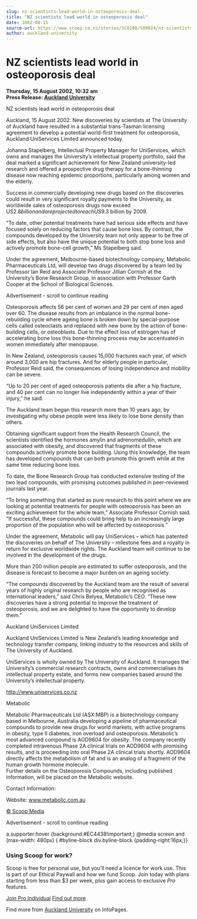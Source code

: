 ```yaml
---
slug: nz-scientists-lead-world-in-osteoporosis-deal
title: "NZ scientists lead world in osteoporosis deal"
date: 2002-08-15
source-url: https://www.scoop.co.nz/stories/SC0208/S00024/nz-scientists-lead-world-in-osteoporosis-deal.htm
author: auckland-university
---
```

NZ scientists lead world in osteoporosis deal
=============================================

**Thursday, 15 August 2002, 10:32 am**  
**Press Release: [Auckland University](https://info.scoop.co.nz/Auckland_University)**

  
NZ scientists lead world in osteoporosis deal

Auckland, 15 August 2002: New discoveries by scientists at The University of Auckland have resulted in a substantial trans-Tasman licensing agreement to develop a potential world-first treatment for osteoporosis, Auckland UniServices Limited announced today.

Johanna Stapelberg, Intellectual Property Manager for UniServices, which owns and manages the University’s intellectual property portfolio, said the deal marked a significant achievement for New Zealand university-led research and offered a prospective drug therapy for a bone-thinning disease now reaching epidemic proportions, particularly among women and the elderly.

Success in commercially developing new drugs based on the discoveries could result in very significant royalty payments to the University, as worldwide sales of osteoporosis drugs now exceed US$2.8 billion and are projected to reach US$9.3 billion by 2009.

“To date, other potential treatments have had serious side effects and have focused solely on reducing factors that cause bone loss. By contrast, the compounds developed by the University team not only appear to be free of side effects, but also have the unique potential to both stop bone loss and actively promote bone-cell growth,” Ms Stapelberg said.

Under the agreement, Melbourne-based biotechnology company, Metabolic Pharmaceuticals Ltd, will develop two drugs discovered by a team led by Professor Ian Reid and Associate Professor Jillian Cornish at the University’s Bone Research Group, in association with Professor Garth Cooper at the School of Biological Sciences.

Advertisement - scroll to continue reading





  
Osteoporosis affects 56 per cent of women and 29 per cent of men aged over 60. The disease results from an imbalance in the normal bone-rebuilding cycle where ageing bone is broken down by special-purpose cells called osteoclasts and replaced with new bone by the action of bone-building cells, or osteoblasts. Due to the effect loss of estrogen has of accelerating bone loss this bone-thinning process may be accentuated in women immediately after menopause.

In New Zealand, osteoporosis causes 15,000 fractures each year, of which around 3,000 are hip fractures. And for elderly people in particular, Professor Reid said, the consequences of losing independence and mobility can be severe.

“Up to 20 per cent of aged osteoporosis patients die after a hip fracture, and 40 per cent can no longer live independently within a year of their injury,” he said.

The Auckland team began this research more than 10 years ago, by investigating why obese people were less likely to lose bone density than others.

Obtaining significant support from the Health Research Council, the scientists identified the hormones amylin and adrenomedullin, which are associated with obesity, and discovered that fragments of these compounds actively promote bone building. Using this knowledge, the team has developed compounds that can both promote this growth while at the same time reducing bone loss.

To date, the Bone Research Group has conducted extensive testing of the two lead compounds, with promising outcomes published in peer-reviewed journals last year.

“To bring something that started as pure research to this point where we are looking at potential treatments for people with osteoporosis has been an exciting achievement for the whole team,” Associate Professor Cornish said. “If successful, these compounds could bring help to an increasingly large proportion of the population who will be affected by osteoporosis.”

Under the agreement, Metabolic will pay UniServices – which has patented the discoveries on behalf of The University – milestone fees and a royalty in return for exclusive worldwide rights. The Auckland team will continue to be involved in the development of the drugs.

More than 200 million people are estimated to suffer osteoporosis, and the disease is forecast to become a major burden on an ageing society.

“The compounds discovered by the Auckland team are the result of several years of highly original research by people who are recognised as international leaders,” said Chris Belyea, Metabolic’s CEO. “These new discoveries have a strong potential to improve the treatment of osteoporosis, and we are delighted to have the opportunity to develop them.”

Auckland UniServices Limited

Auckland UniServices Limited is New Zealand’s leading knowledge and technology transfer company, linking industry to the resources and skills of The University of Auckland.

UniServices is wholly owned by The University of Auckland. It manages the University’s commercial research contracts, owns and commercialises its intellectual property estate, and forms new companies based around the University’s intellectual property.

http://www.uniservices.co.nz

  
Metabolic

Metabolic Pharmaceuticals Ltd (ASX:MBP) is a biotechnology company based in Melbourne, Australia developing a pipeline of pharmaceutical compounds to provide new drugs for world markets, with active programs in obesity, type II diabetes, iron overload and osteoporosis. Metabolic’s most advanced compound is AOD9604 for obesity. The company recently completed intravenous Phase 2A clinical trials on AOD9604 with promising results, and is proceeding into oral Phase 2A clinical trials shortly. AOD9604 directly affects the metabolism of fat and is an analog of a fragment of the human growth hormone molecule.  
Further details on the Osteoporosis Compounds, including published information, will be placed on the Metabolic website.

Contact Information:

Website: www.metabolic.com.au  

[© Scoop Media](http://www.scoop.co.nz/about/terms.html)  

Advertisement - scroll to continue reading



a.supporter:hover {background:#EC4438!important;} @media screen and (max-width: 480px) { #byline-block div.byline-block {padding-right:16px;}}

### Using Scoop for work?

Scoop is free for personal use, but you’ll need a licence for work use. This is part of our Ethical Paywall and how we fund Scoop. Join today with plans starting from less than $3 per week, plus gain access to exclusive _Pro_ features.  
  
[Join Pro Individual](https://pro.scoop.co.nz/Individual/?from=ProIn24) [Find out more](https://pro.scoop.co.nz/using-scoop-for-work/?from=ProIn24)

Find more from [Auckland University](https://info.scoop.co.nz/Auckland_University) on InfoPages.